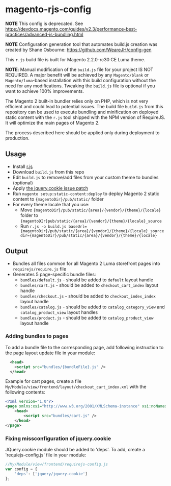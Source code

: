 # magento-rjs-config

**NOTE** This config is deprecated. See https://devdocs.magento.com/guides/v2.3/performance-best-practices/advanced-js-bundling.html

**NOTE** Configuration generation tool that automates build.js creation was created by Shane Osbourne: https://github.com/WeareJH/config-gen

This `r.js` build file is built for Magento 2.2.0-rc30 CE Luma theme.

**NOTE**: Manual modification of the `build.js` file for your project IS NOT REQUIRED. A major benefit will be achieved by any `Magento/blank` or `Magento/luma`-based installation with this build configuration without the need for any modifications. Tweaking the `build.js` file is optional if you want to achieve 100% improvements.

The Magento 2 built-in bundler relies only on PHP, which is not very efficient and could lead to potential issues. The build file `build.js` from this repository can be used to execute bundling and minification on deployed static content with the `r.js` tool shipped with the NPM version of RequireJS. It will optimize the main pages of Magento 2.

The process described here should be applied only during deployment to production.

## Usage
* Install [r.js](http://requirejs.org/docs/optimization.html)
* Download `build.js` from this repo
* Edit `build.js` to remove/add files from your custom theme to bundles (optional)
* Apply [the jquery.cookie issue patch](#fixing-missconfiguration-of-jquerycookie)
* Run `magento setup:static-content:deploy` to deploy Magento 2 static content to `{magentoDir}/pub/static/` folder
* For every theme locale that you use:
  * Move `{magentoDir}/pub/static/{area}/{vendor}/{theme}/{locale}` folder to `{magentoDIr}pub/static/{area}/{vendor}/{theme}/{locale}_source`
  * Run `r.js -o build.js baseUrl={magentoDir}/pub/static/{area}/{vendor}/{theme}/{locale}_source dir={magentoDir}/pub/static/{area}/{vendor}/{theme}/{locale}`

## Output
* Bundles all files common for all Magento 2 Luma storefront pages into `requirejs/require.js` file
* Generates 5 page-specific bundle files:
  * `bundles/default.js` - should be added to `default` layout handle
  * `bundles/cart.js` - should be added to `checkout_cart_index` layout handle
  * `bundles/checkout.js` - should be added to `checkout_index_index` layout handle
  * `bundles/catalog.js` - should be added to `catalog_category_view` and `catalog_product_view` layout handles
  * `bundles/product.js` - should be added to `catalog_product_view` layout handle

### Adding bundles to pages
To add a bundle file to the corresponding page, add following instruction to the page layout update file in your module:
```xml
  <head>
    <script src="bundles/{bundleFile}.js" />
  </head>
```

Example for cart pages, create a file `My/Module/view/frontend/layout/checkout_cart_index.xml` with the following contents:
```xml
<?xml version="1.0"?>
<page xmlns:xsi="http://www.w3.org/2001/XMLSchema-instance" xsi:noNamespaceSchemaLocation="urn:magento:framework:View/Layout/etc/page_configuration.xsd">
    <head>
        <script src="bundles/cart.js" />
    </head>
</page>
```
### Fixing missconfiguration of jquery.cookie
JQuery.cookie module should be added to 'deps'. To add, create a 'requiejs-config.js' file in your module:
```javascript
//My/Module/view/frontend/requirejs-config.js
var config = {
    'deps': ['jquery/jquery.cookie']
};
```
